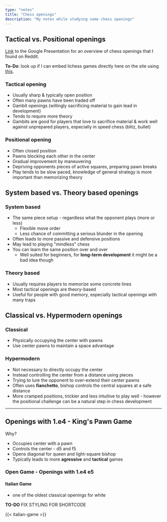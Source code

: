 ```yaml
---
type: "notes"
title: "Chess openings"
description: "My notes while studying some chess openings"
---
```


## Tactical vs. Positional openings

[Link](https://docs.google.com/presentation/d/e/2PACX-1vScs84UlQpEP-dsde2HeSmDgDTTgK9LLQW9N1aNbE05jhjPskyEbiHSk_CTgIcbIShV7qywws8Vy_7H/pub?start=false&loop=false&delayms=3000#slide=id.ged614816f3_1_168) to the Google Presentation for an overview of chess openings that I found on Reddit.

**To-Do**: look up if I can embed lichess games directly here on the site using [this](https://lichess.org/developers).

### Tactical opening

* Usually sharp & typically open position
* Often many pawns have been traded off
* Gambit openings (willingly sacrificing material to gain lead in development)
* Tends to require more theory
* Gambits are good for players that love to sacrifice material & work well against unprepared players, especially in speed chess (blitz, bullet)

### Positional opening

* Often closed position
* Pawns blocking each other in the center
* Gradual improvement by maneuvering
* Depriving opponents pieces of active squares, preparing pawn breaks
* Play tends to be slow paced, knowledge of general strategy is more important than memorizing theory

## System based vs. Theory based openings

### System based

- The same piece setup -  regardless what the opponent plays (more or less)
    - Flexible move order
    - Less chance of committing a serious blunder in the opening
- Often leads to more passive and defensive positions
- May lead to playing "mindless" chess
- You can learn the same position over and over
    - Well suited for beginners, for **long-term development** it might be a bad idea though

### Theory based

- Usually requires players to memorize some concrete lines
- Most tactical openings are theory-based
- Useful for people with good memory, especially tactical openings with many traps

## Classical vs. Hypermodern openings

### Classical

- Physically occupying the center with pawns
- Use center pawns to maintain a space advantage

### Hypermodern

- Not necessary to directly occupy the center
- Instead controlling the center from a distance using pieces
- Trying to lure the opponent to over-extend their center pawns
- Often uses **fianchetto**, bishop controls the central squares at a safe distance
- More cramped positions, trickier and less intuitive to play well - however the positional challenge can be a natural step in chess development

---

## Openings with 1.e4 - King's Pawn Game

Why? 

* Occupies center with a pawn
* Controls the center - d5 and f5
* Opens diagonal for queen and light-square bishop
* Typically leads to more **agressive** and **tactical** games

### Open Game - Openings with 1.e4 e5

#### Italian Game

* one of the oldest classical openings for white

**TO-DO** FIX STYLING FOR SHORTCODE 

{{< italian-game >}}